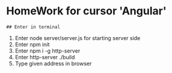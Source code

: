 # HomeWork for cursor 'Angular'
	## Enter in terminal 
1. Enter node server/server.js for starting server side
2. Enter npm init
3. Enter npm i -g http-server
4. Enter http-server ./build
5. Type given address in browser